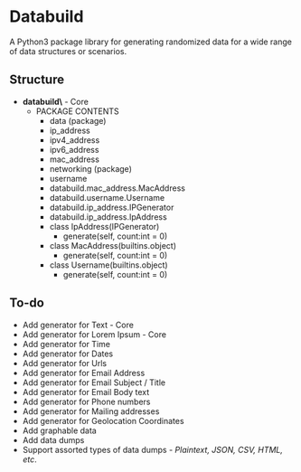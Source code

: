 # Databuild
A Python3 package library for generating randomized data for a wide range of data structures or scenarios.

## Structure
- **databuild\\** - Core
  - PACKAGE CONTENTS
    - data (package)
    - ip_address
    - ipv4_address
    - ipv6_address
    - mac_address
    - networking (package)
    - username
    - databuild.mac_address.MacAddress
    - databuild.username.Username
    - databuild.ip_address.IPGenerator
    - databuild.ip_address.IpAddress
    - class IpAddress(IPGenerator)
      - generate(self, count:int = 0)
    - class MacAddress(builtins.object)
      - generate(self, count:int = 0)
    - class Username(builtins.object)
      - generate(self, count:int = 0)

## To-do 
- Add generator for Text - Core
- Add generator for Lorem Ipsum - Core 
- Add generator for Time
- Add generator for Dates
- Add generator for Urls
- Add generator for Email Address
- Add generator for Email Subject / Title
- Add generator for Email Body text
- Add generator for Phone numbers
- Add generator for Mailing addresses
- Add generator for Geolocation Coordinates
- Add graphable data
- Add data dumps
- Support assorted types of data dumps - *Plaintext, JSON, CSV, HTML, etc*.
